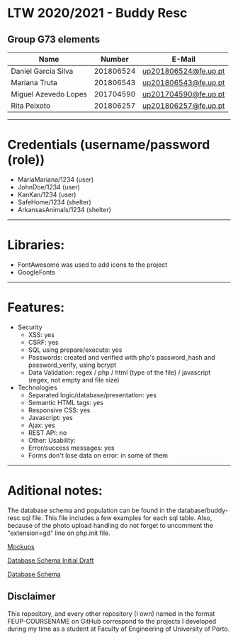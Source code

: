# LTW 2020/2021 - Buddy Resc

## Group G73 elements

| Name                 | Number    | E-Mail             |
| -------------------- | --------- | ------------------ |
| Daniel Garcia Silva  | 201806524 |up201806524@fe.up.pt|
| Mariana Truta        | 201806543 |up201806543@fe.up.pt|
| Miguel Azevedo Lopes | 201704590 |up201704590@fe.up.pt|
| Rita Peixoto         | 201806257 |up201806257@fe.up.pt|

----
# Credentials (username/password (role))
* MariaMariana/1234 (user)
* JohnDoe/1234 (user)
* KanKan/1234 (user)
* SafeHome/1234 (shelter)
* ArkansasAnimals/1234 (shelter)


----
# Libraries:
- FontAwesome was used to add icons to the project
- GoogleFonts   

----
# Features:
 - Security
     - XSS: yes
     - CSRF: yes
     - SQL using prepare/execute: yes
     - Passwords: created and verified with php's password_hash and password_verify, using bcrypt
     - Data Validation: regex / php / html (type of the file) / javascript (regex, not empty and file size)
 - Technologies
     - Separated logic/database/presentation: yes
     - Semantic HTML tags: yes
     - Responsive CSS: yes
     - Javascript: yes
     - Ajax: yes
     - REST API: no
     - Other:
  Usability:
     - Error/success messages: yes
     - Forms don't lose data on error: in some of them


----
# Aditional notes:
The database schema and population can be found in the database/buddy-resc.sql file. This file includes a few examples for each sql table.
Also, because of the photo upload handling do not forget to uncomment the "extension=gd" line on php.init file.

[Mockups](documentation/Mockups.pdf)

[Database Schema Initial Draft](documentation/database.png)

[Database Schema](documentation/database_schema.png)

## Disclaimer

This repository, and every other repository (I own) named in the format FEUP-COURSENAME on GitHub correspond to the projects I developed during my time as a student at Faculty of Engineering of University of Porto.
